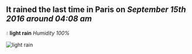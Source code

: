 ## It rained the last time in Paris on *September 15th 2016 around 04:08 am*
💧  **light rain** *Humidity 100%*

![light rain](http://openweathermap.org/img/w/10n.png)
